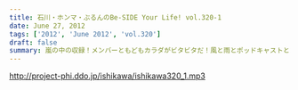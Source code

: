 ```yaml
---
title: 石川・ホンマ・ぶるんのBe-SIDE Your Life! vol.320-1
date: June 27, 2012
tags: ['2012', 'June 2012', 'vol.320']
draft: false
summary: 嵐の中の収録！メンバーともどもカラダがビタビタだ！風と雨とポッドキャストと。梅雨空にまけないで今日も配信です。NAMAE
---
```


http://project-phi.ddo.jp/ishikawa/ishikawa320_1.mp3